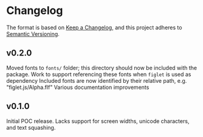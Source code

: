 # Changelog

The format is based on [Keep a Changelog](https://keepachangelog.com/en/1.0.0/),
and this project adheres to [Semantic Versioning](https://semver.org/spec/v2.0.0.html).

## v0.2.0

Moved fonts to `fonts/` folder; this directory should now be included with the package.
Work to support referencing these fonts when `figlet` is used as dependency
Included fonts are now identified by their relative path, e.g. "figlet.js/Alpha.flf"
Various documentation improvements

## v0.1.0

Initial POC release. Lacks support for screen widths, unicode characters, and text squashing.
